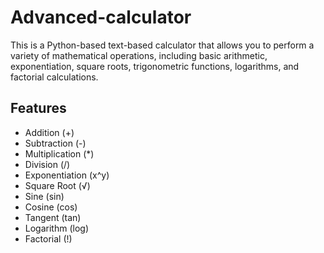 # Advanced-calculator

This is a Python-based text-based calculator that allows you to perform a variety of mathematical operations, including basic arithmetic, exponentiation, square roots, trigonometric functions, logarithms, and factorial calculations.

## Features

- Addition (+)
- Subtraction (-)
- Multiplication (*)
- Division (/)
- Exponentiation (x^y)
- Square Root (√)
- Sine (sin)
- Cosine (cos)
- Tangent (tan)
- Logarithm (log)
- Factorial (!)
